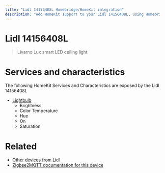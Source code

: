 ```yaml
---
title: "Lidl 14156408L Homebridge/HomeKit integration"
description: "Add HomeKit support to your Lidl 14156408L, using Homebridge, Zigbee2MQTT and homebridge-z2m."
---
```

<!---
This file has been GENERATED using src/docgen/docgen.ts
DO NOT EDIT THIS FILE MANUALLY!
-->
# Lidl 14156408L
> Livarno Lux smart LED ceiling light


# Services and characteristics
The following HomeKit Services and Characteristics are exposed by
the Lidl 14156408L

* [Lightbulb](../../light.md)
  * Brightness
  * Color Temperature
  * Hue
  * On
  * Saturation


# Related
* [Other devices from Lidl](../index.md#lidl)
* [Zigbee2MQTT documentation for this device](https://www.zigbee2mqtt.io/devices/14156408L.html)